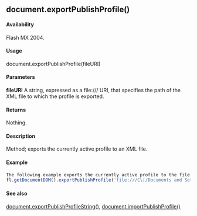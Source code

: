 ## document.exportPublishProfile()

#### Availability

Flash MX 2004.

#### Usage

document.exportPublishProfile(fileURI)

#### Parameters

**fileURI** A string, expressed as a file:/// URI, that specifies the path of the XML file to which the profile is exported.

#### Returns

Nothing.

#### Description

Method; exports the currently active profile to an XML file.

#### Example

```javascript
The following example exports the currently active profile to the file named profile.xml in the folder /Documents and Settings/username/Desktop on the C drive:
fl.getDocumentDOM().exportPublishProfile('file:///C\|/Documents and Settings/username/Desktop/profile.xml');

```
#### See also

[document.exportPublishProfileString()](#document.exportPublishProfileString()), [document.importPublishProfile()](#_bookmark226)

<span id="document.exportPublishProfileString()" class="anchor"></span>
